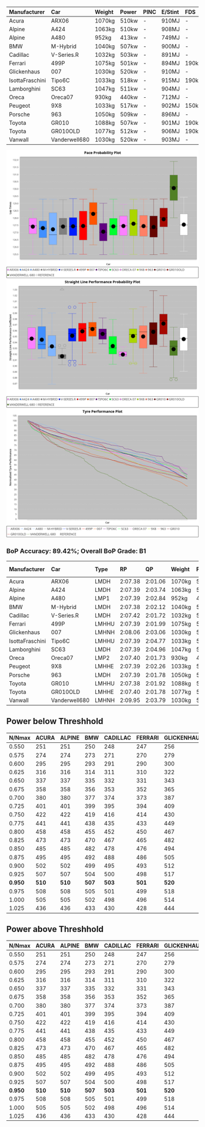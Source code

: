 |Manufacturer|Car|Weight|Power|PINC|E/Stint|FDS|
|:-|:-|:-|:-|:-|:-|:-|
|Acura|ARX06|1070kg|510kw|-|910MJ|-|
|Alpine|A424|1063kg|510kw|-|908MJ|-|
|Alpine|A480|952kg|413kw|-|749MJ|-|
|BMW|M-Hybrid|1040kg|507kw|-|900MJ|-|
|Cadillac|V-Series.R|1032kg|503kw|-|891MJ|-|
|Ferrari|499P|1075kg|501kw|-|894MJ|190kph|
|Glickenhaus|007|1030kg|520kw|-|910MJ|-|
|IsottaFraschini|Tipo6C|1033kg|518kw|-|915MJ|190kph|
|Lamborghini|SC63|1047kg|511kw|-|904MJ|-|
|Oreca|Oreca07|930kg|440kw|-|712MJ|-|
|Peugeot|9X8|1033kg|517kw|-|902MJ|150kph|
|Porsche|963|1050kg|509kw|-|896MJ|-|
|Toyota|GR010|1088kg|507kw|-|901MJ|190kph|
|Toyota|GR010OLD|1077kg|512kw|-|906MJ|190kph|
|Vanwall|Vanderwell680|1030kg|520kw|-|903MJ|-|

![PACECHART](./IMG/ACOMETHOD.png)
![STRAIGHTLINEPERFORMANCECHART](./IMG/ACOMETHOD_sp.png)
![TYREPERFORMANCECHART](./IMG/ACOMETHOD_tw.png)

### BoP Accuracy: 89.42%; Overall BoP Grade: B1
|Manufacturer|Car|Type|RP|QP|Weight|Power¹|Threshhold|PINC|Power²|E/Stint|AVG Vmax|FDS|RDLC|L/Stint|BOP-Grade|ModelAccuracy|ModelPoints|Match%|
|:-|:-|:-|:-|:-|:-|:-|:-|:-|:-|:-|:-|:-|:-|:-|:-|:-|:-|:-|
|Acura|ARX06|LMDH|2:07.38|2:01.06|1070kg|510kw|210.0kph|-|510kw|910MJ|301.40kph|-|1.00|25|-C1|100.00%|995|79.17%|
|Alpine|A424|LMDH|2:07.39|2:03.74|1063kg|510kw|210.0kph|-|510kw|908MJ|301.36kph|-|1.00|25|~A1|80.53%|517|100.00%|
|Alpine|A480|LMP1|2:07.39|2:02.84|952kg|413kw|210.0kph|-|413kw|749MJ|297.05kph|-|0.97|23|~A1|59.62%|840|100.00%|
|BMW|M-Hybrid|LMDH|2:07.38|2:02.12|1040kg|507kw|210.0kph|-|507kw|900MJ|298.55kph|-|1.03|25|-A2|98.60%|1690|92.59%|
|Cadillac|V-Series.R|LMDH|2:07.42|2:01.72|1032kg|503kw|210.0kph|-|503kw|891MJ|302.57kph|-|1.03|25|~A1|88.58%|2033|100.00%|
|Ferrari|499P|LMHHU|2:07.39|2:01.99|1075kg|501kw|210.0kph|-|501kw|894MJ|302.53kph|190kph|1.02|25|~A1|84.67%|2303|100.00%|
|Glickenhaus|007|LMHNH|2:08.06|2:03.06|1030kg|520kw|210.0kph|-|520kw|910MJ|306.22kph|-|0.95|25|~A1|96.64%|1639|95.57%|
|IsottaFraschini|Tipo6C|LMHHU|2:07.39|2:04.77|1033kg|518kw|210.0kph|-|518kw|915MJ|304.60kph|190kph|1.07|25|+B1|66.67%|96|89.39%|
|Lamborghini|SC63|LMDH|2:07.39|2:04.96|1047kg|511kw|210.0kph|-|511kw|904MJ|300.28kph|-|1.04|25|+B1|96.77%|419|89.90%|
|Oreca|Oreca07|LMP2|2:07.40|2:01.73|930kg|440kw|210.0kph|-|440kw|712MJ|299.21kph|-|0.96|23|+B2|100.00%|2206|83.48%|
|Peugeot|9X8|LMHHE|2:07.39|2:02.26|1033kg|517kw|210.0kph|-|517kw|902MJ|303.16kph|150kph|1.03|25|~A1|87.16%|2572|99.40%|
|Porsche|963|LMDH|2:07.39|2:01.78|1050kg|509kw|210.0kph|-|509kw|896MJ|302.63kph|-|1.02|25|~A1|93.05%|5740|96.40%|
|Toyota|GR010|LMHHU|2:07.38|2:01.92|1088kg|507kw|210.0kph|-|507kw|901MJ|302.38kph|190kph|1.00|25|~A1|90.17%|3255|97.77%|
|Toyota|GR010OLD|LMHHE|2:07.40|2:01.78|1077kg|512kw|210.0kph|-|512kw|906MJ|305.36kph|190kph|1.01|25|~A1|85.24%|1322|100.00%|
|Vanwall|Vanderwell680|LMHNH|2:09.95|2:03.79|1030kg|520kw|210.0kph|-|520kw|903MJ|299.94kph|-|1.01|25|+Ω1|91.33%|611|17.69%|

## Power below Threshhold
|N/Nmax|ACURA|ALPINE|BMW|CADILLAC|FERRARI|GLICKENHAUS|ISOTTAFRASCHINI|LAMBORGHINI|ORECA|PEUGEOT|PORSCHE|TOYOTA|TOYOTA|VANWALL|​|RPM|A480|
|:-|:-|:-|:-|:-|:-|:-|:-|:-|:-|:-|:-|:-|:-|:-|:-|:-|:-|
|0.550|251|251|250|248|247|256|255|252|217|255|251|250|252|256|​|--|-|
|0.575|274|274|273|271|270|279|278|275|236|278|274|273|275|279|​|--|-|
|0.600|295|295|293|291|290|300|299|295|254|298|294|293|296|300|​|--|-|
|0.625|316|316|314|311|310|322|321|316|272|320|315|314|317|322|​|--|-|
|0.650|337|337|335|332|331|343|342|337|291|341|336|335|338|343|​|--|-|
|0.675|358|358|356|353|352|365|364|359|309|363|357|356|359|365|​|--|-|
|0.700|380|380|377|374|373|387|386|380|328|385|379|377|381|387|​|--|-|
|0.725|401|401|399|395|394|409|407|402|346|407|400|399|403|409|​|--|-|
|0.750|422|422|419|416|414|430|428|422|364|427|421|419|423|430|​|--|-|
|0.775|441|441|438|435|433|449|447|441|380|446|440|438|442|449|​|5000|242|
|0.800|458|458|455|452|450|467|465|459|395|464|457|455|460|467|​|5500|286|
|0.825|473|473|470|467|465|482|480|474|408|479|472|470|475|482|​|6000|320|
|0.850|485|485|482|478|476|494|492|485|419|491|484|482|486|494|​|6500|361|
|0.875|495|495|492|488|486|505|503|496|427|502|494|492|497|505|​|7000|404|
|0.900|502|502|499|495|493|512|510|503|433|509|501|499|504|512|​|7500|414|
|0.925|507|507|504|500|498|517|515|508|437|514|506|504|509|517|​|8000|410|
|**0.950**|**510**|**510**|**507**|**503**|**501**|**520**|**518**|**511**|**440**|**517**|**509**|**507**|**512**|**520**|**​**|**8500**|**413**|
|0.975|508|508|505|501|499|518|516|509|439|515|507|505|510|518|​|9000|207|
|1.000|505|505|502|498|496|514|512|505|435|511|504|502|506|514|​|--|-|
|1.025|436|436|433|430|428|444|442|436|375|441|435|433|437|444|​|--|-|

## Power above Threshhold
|N/Nmax|ACURA|ALPINE|BMW|CADILLAC|FERRARI|GLICKENHAUS|ISOTTAFRASCHINI|LAMBORGHINI|ORECA|PEUGEOT|PORSCHE|TOYOTA|TOYOTA|VANWALL|​|RPM|A480|
|:-|:-|:-|:-|:-|:-|:-|:-|:-|:-|:-|:-|:-|:-|:-|:-|:-|:-|
|0.550|251|251|250|248|247|256|255|252|217|255|251|250|252|256|​|--|-|
|0.575|274|274|273|271|270|279|278|275|236|278|274|273|275|279|​|--|-|
|0.600|295|295|293|291|290|300|299|295|254|298|294|293|296|300|​|--|-|
|0.625|316|316|314|311|310|322|321|316|272|320|315|314|317|322|​|--|-|
|0.650|337|337|335|332|331|343|342|337|291|341|336|335|338|343|​|--|-|
|0.675|358|358|356|353|352|365|364|359|309|363|357|356|359|365|​|--|-|
|0.700|380|380|377|374|373|387|386|380|328|385|379|377|381|387|​|--|-|
|0.725|401|401|399|395|394|409|407|402|346|407|400|399|403|409|​|--|-|
|0.750|422|422|419|416|414|430|428|422|364|427|421|419|423|430|​|--|-|
|0.775|441|441|438|435|433|449|447|441|380|446|440|438|442|449|​|5000|242|
|0.800|458|458|455|452|450|467|465|459|395|464|457|455|460|467|​|5500|286|
|0.825|473|473|470|467|465|482|480|474|408|479|472|470|475|482|​|6000|320|
|0.850|485|485|482|478|476|494|492|485|419|491|484|482|486|494|​|6500|361|
|0.875|495|495|492|488|486|505|503|496|427|502|494|492|497|505|​|7000|404|
|0.900|502|502|499|495|493|512|510|503|433|509|501|499|504|512|​|7500|414|
|0.925|507|507|504|500|498|517|515|508|437|514|506|504|509|517|​|8000|410|
|**0.950**|**510**|**510**|**507**|**503**|**501**|**520**|**518**|**511**|**440**|**517**|**509**|**507**|**512**|**520**|**​**|**8500**|**413**|
|0.975|508|508|505|501|499|518|516|509|439|515|507|505|510|518|​|9000|207|
|1.000|505|505|502|498|496|514|512|505|435|511|504|502|506|514|​|--|-|
|1.025|436|436|433|430|428|444|442|436|375|441|435|433|437|444|​|--|-|
